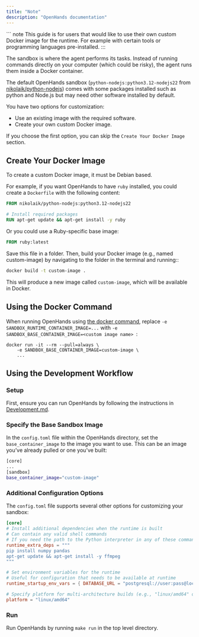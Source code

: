 ```yaml
---
title: "Note"
description: "OpenHands documentation"
---
```

</CodeGroup>


</Note>
```
note
This guide is for users that would like to use their own custom Docker image for the runtime. For example
with certain tools or programming languages pre-installed.
:::
</CodeGroup>

The sandbox is where the agent performs its tasks. Instead of running commands directly on your computer
(which could be risky), the agent runs them inside a Docker container.

The default OpenHands sandbox (`python-nodejs:python3.12-nodejs22`
from [nikolaik/python-nodejs](https://hub.docker.com/r/nikolaik/python-nodejs)) comes with some packages installed such
as python and Node.js but may need other software installed by default.

You have two options for customization:

- Use an existing image with the required software.
- Create your own custom Docker image.

If you choose the first option, you can skip the `Create Your Docker Image` section.

## Create Your Docker Image

To create a custom Docker image, it must be Debian based.

For example, if you want OpenHands to have `ruby` installed, you could create a `Dockerfile` with the following content:

```dockerfile
FROM nikolaik/python-nodejs:python3.12-nodejs22

# Install required packages
RUN apt-get update && apt-get install -y ruby
```

Or you could use a Ruby-specific base image:

```dockerfile
FROM ruby:latest
```

Save this file in a folder. Then, build your Docker image (e.g., named custom-image) by navigating to the folder in
the terminal and running::
```bash
docker build -t custom-image .
```

This will produce a new image called `custom-image`, which will be available in Docker.

## Using the Docker Command

When running OpenHands using [the docker command](/modules/usage/installation#start-the-app), replace
`-e SANDBOX_RUNTIME_CONTAINER_IMAGE=...` with `-e SANDBOX_BASE_CONTAINER_IMAGE=<custom image name>
`:
</CodeGroup>

```commandline
docker run -it --rm --pull=always \
    -e SANDBOX_BASE_CONTAINER_IMAGE=custom-image \
    ...
```

## Using the Development Workflow

### Setup

First, ensure you can run OpenHands by following the instructions in [Development.md](/modules/usage/https://github.com/All-Hands-AI/OpenHands/blob/main/Development).

### Specify the Base Sandbox Image

In the `config.toml` file within the OpenHands directory, set the `base_container_image` to the image you want to use.
This can be an image you’ve already pulled or one you’ve built:

```bash
[core]
...
[sandbox]
base_container_image="custom-image"
```

### Additional Configuration Options

The `config.toml` file supports several other options for customizing your sandbox:

```toml
[core]
# Install additional dependencies when the runtime is built
# Can contain any valid shell commands
# If you need the path to the Python interpreter in any of these commands, you can use the $OH_INTERPRETER_PATH variable
runtime_extra_deps = """
pip install numpy pandas
apt-get update && apt-get install -y ffmpeg
"""

# Set environment variables for the runtime
# Useful for configuration that needs to be available at runtime
runtime_startup_env_vars = { DATABASE_URL = "postgresql://user:pass@localhost/db" }

# Specify platform for multi-architecture builds (e.g., "linux/amd64" or "linux/arm64")
platform = "linux/amd64"
```

### Run

Run OpenHands by running ```make run``` in the top level directory.
